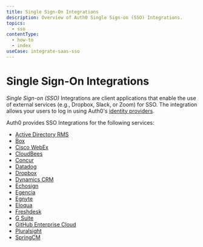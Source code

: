 ```yaml
---
title: Single Sign-On Integrations
description: Overview of Auth0 Single Sign-on (SSO) Integrations.
topics:
  - sso
contentType:
  - how-to
  - index
useCase: integrate-saas-sso
---
```


# Single Sign-On Integrations

<dfn data-key="single-sign-on">Single Sign-on (SSO)</dfn> Integrations are client applications that enable the use of external services (e.g., Dropbox, Slack, or Zoom) for SSO. The integration allows your users to log in using Auth0's [identity providers](/identityproviders).

Auth0 provides SSO Integrations for the following services:

- [Active Directory RMS](/integrations/sso/ad-rms)
- [Box](/integrations/sso/box)
- [Cisco WebEx](/integrations/sso/cisco-webex)
- [CloudBees](/integrations/sso/cloudbees)
- [Concur](/integrations/sso/concur)
- [Datadog](/integrations/sso/datadog)
- [Dropbox](/integrations/sso/dropbox)
- [Dynamics CRM](/integrations/sso/dynamics-crm)
- [Echosign](/integrations/sso/echosign)
- [Egencia](/integrations/sso/egencia)
- [Egnyte](/integrations/sso/egnyte)
- [Eloqua](/integrations/sso/eloqua)
- [Freshdesk](/integrations/sso/freshdesk)
- [G Suite](/integrations/sso/g-suite)
- [GitHub Enterprise Cloud](/integrations/sso/github-enterprise-cloud)
- [Pluralsight](/integrations/sso/pluralsight)
- [SpringCM](/integrations/sso/springcm)
